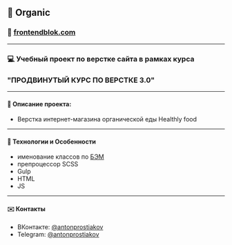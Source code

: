 ## :pushpin: Organic

### :link: [frontendblok.com](https://frontendblok.com/)
___
### :computer: Учебный проект по верстке сайта в рамках курса 
### "ПРОДВИНУТЫЙ КУРС ПО ВЕРСТКЕ 3.0" 
___
#### :memo: Описание проекта: 

- Верстка интернет-магазина органической еды Healthly food
___ 
#### :rocket: Технологии и Особенности

* именование классов по [БЭМ](https://ru.bem.info/)
* препроцессор SCSS
* Gulp 
* HTML 
* JS

___
#### :envelope: Контакты
* ВКонтакте: [@antonprostiakov](https://vk.com/tony7_the_human)
* Telegram: [@antonprostiakov](https://t.me/Tony7_The_Human)
